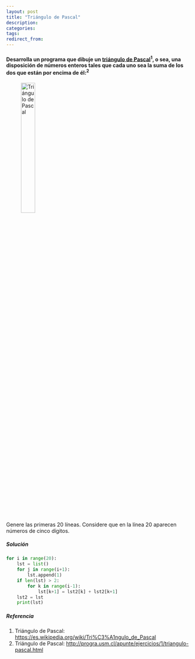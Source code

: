 ```yaml
---
layout: post
title: "Triángulo de Pascal"
description:
categories:
tags:
redirect_from:
---
```


#### Desarrolla un programa que dibuje un [triángulo de Pascal](https://es.wikipedia.org/wiki/Tri%C3%A1ngulo_de_Pascal)<sup>1</sup>, o sea, una disposición de números enteros tales que cada uno sea la suma de los dos que están por encima de él:<sup>2</sup>

<figure>
  <img src="https://upload.wikimedia.org/wikipedia/commons/d/d5/Tri%C3%A1ngulo_de_Pascal.svg" alt="Triángulo de Pascal" width="30%">
</figure>

Genere las primeras 20 líneas. Considere que en la línea 20 aparecen números de cinco dígitos.

##### Solución

```python
for i in range(20):
    lst = list()
    for j in range(i+1):
        lst.append(1)
    if len(lst) > 2:
        for k in range(i-1):
            lst[k+1] = lst2[k] + lst2[k+1]
    lst2 = lst
    print(lst)
```

##### Referencia
<ol>
  <li>Triángulo de Pascal: <a href="https://es.wikipedia.org/wiki/Tri%C3%A1ngulo_de_Pascal">https://es.wikipedia.org/wiki/Tri%C3%A1ngulo_de_Pascal</a></li>
  <li>Triángulo de Pascal: <a href="http://progra.usm.cl/apunte/ejercicios/1/triangulo-pascal.html">http://progra.usm.cl/apunte/ejercicios/1/triangulo-pascal.html</a></li>
</ol>
